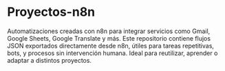 # Proyectos-n8n
Automatizaciones creadas con n8n para integrar servicios como Gmail, Google Sheets, Google Translate y más. Este repositorio contiene flujos JSON exportados directamente desde n8n, útiles para tareas repetitivas, bots, y procesos sin intervención humana. Ideal para reutilizar, aprender o adaptar a distintos proyectos.
